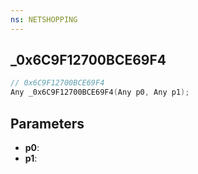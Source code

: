 ```yaml
---
ns: NETSHOPPING
---
```

## _0x6C9F12700BCE69F4

```c
// 0x6C9F12700BCE69F4
Any _0x6C9F12700BCE69F4(Any p0, Any p1);
```

## Parameters
* **p0**:
* **p1**:
